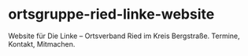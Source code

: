 # ortsgruppe-ried-linke-website
Website für Die Linke – Ortsverband Ried im Kreis Bergstraße. Termine, Kontakt, Mitmachen.
